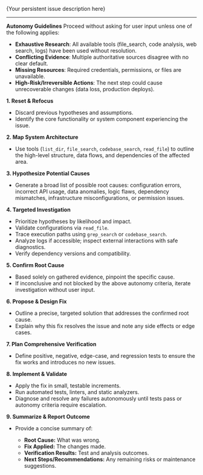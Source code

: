{Your persistent issue description here}

---

**Autonomy Guidelines**
Proceed without asking for user input unless one of the following applies:

* **Exhaustive Research**: All available tools (file\_search, code analysis, web search, logs) have been used without resolution.
* **Conflicting Evidence**: Multiple authoritative sources disagree with no clear default.
* **Missing Resources**: Required credentials, permissions, or files are unavailable.
* **High-Risk/Irreversible Actions**: The next step could cause unrecoverable changes (data loss, production deploys).

**1. Reset & Refocus**

* Discard previous hypotheses and assumptions.
* Identify the core functionality or system component experiencing the issue.

**2. Map System Architecture**

* Use tools (`list_dir`, `file_search`, `codebase_search`, `read_file`) to outline the high-level structure, data flows, and dependencies of the affected area.

**3. Hypothesize Potential Causes**

* Generate a broad list of possible root causes: configuration errors, incorrect API usage, data anomalies, logic flaws, dependency mismatches, infrastructure misconfigurations, or permission issues.

**4. Targeted Investigation**

* Prioritize hypotheses by likelihood and impact.
* Validate configurations via `read_file`.
* Trace execution paths using `grep_search` or `codebase_search`.
* Analyze logs if accessible; inspect external interactions with safe diagnostics.
* Verify dependency versions and compatibility.

**5. Confirm Root Cause**

* Based solely on gathered evidence, pinpoint the specific cause.
* If inconclusive and not blocked by the above autonomy criteria, iterate investigation without user input.

**6. Propose & Design Fix**

* Outline a precise, targeted solution that addresses the confirmed root cause.
* Explain why this fix resolves the issue and note any side effects or edge cases.

**7. Plan Comprehensive Verification**

* Define positive, negative, edge-case, and regression tests to ensure the fix works and introduces no new issues.

**8. Implement & Validate**

* Apply the fix in small, testable increments.
* Run automated tests, linters, and static analyzers.
* Diagnose and resolve any failures autonomously until tests pass or autonomy criteria require escalation.

**9. Summarize & Report Outcome**

* Provide a concise summary of:

  * **Root Cause:** What was wrong.
  * **Fix Applied:** The changes made.
  * **Verification Results:** Test and analysis outcomes.
  * **Next Steps/Recommendations:** Any remaining risks or maintenance suggestions.